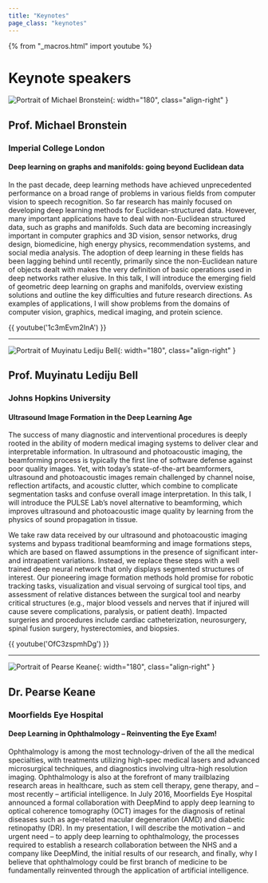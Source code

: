 ```yaml
---
title: "Keynotes"
page_class: "keynotes"
---
```


{% from "_macros.html" import youtube %}

# Keynote speakers

![Portrait of Michael Bronstein](/keynotes/michael.jpg){: width="180", class="align-right" }

## Prof. Michael Bronstein
### Imperial College London

#### Deep learning on graphs and manifolds: going beyond Euclidean data

In the past decade, deep learning methods have achieved unprecedented performance on a broad range of problems in various fields from computer vision to speech recognition. So far research has mainly focused on developing deep learning methods for Euclidean-structured data. However, many important applications have to deal with non-Euclidean structured data, such as graphs and manifolds. Such data are becoming increasingly important in computer graphics and 3D vision, sensor networks, drug design, biomedicine, high energy physics, recommendation systems, and social media analysis. The adoption of deep learning in these fields has been lagging behind until recently, primarily since the non-Euclidean nature of objects dealt with makes the very definition of basic operations used in deep networks rather elusive. In this talk, I will introduce the emerging field of geometric deep learning on graphs and manifolds, overview existing solutions and outline the key difficulties and future research directions. As examples of applications, I will show problems from the domains of computer vision, graphics, medical imaging, and protein science.

{{ youtube('1c3mEvm2InA') }}

---

![Portrait of Muyinatu Lediju Bell](/keynotes/muyinatu.jpg){: width="180", class="align-right" }

## Prof. Muyinatu Lediju Bell
### Johns Hopkins University

#### Ultrasound Image Formation in the Deep Learning Age

The success of many diagnostic and interventional procedures is deeply rooted in the ability of modern medical imaging systems to deliver clear and interpretable information. In ultrasound and photoacoustic imaging, the beamforming process is typically the first line of software defense against poor quality images. Yet, with today’s state-of-the-art beamformers, ultrasound and photoacoustic images remain challenged by channel noise, reflection artifacts, and acoustic clutter, which combine to complicate segmentation tasks and confuse overall image interpretation. In this talk, I will introduce the PULSE Lab’s novel alternative to beamforming, which improves ultrasound and photoacoustic image quality by learning from the physics of sound propagation in tissue.

We take raw data received by our ultrasound and photoacoustic imaging systems and bypass traditional beamforming and image formations steps, which are based on flawed assumptions in the presence of significant inter- and intrapatient variations. Instead, we replace these steps with a well trained deep neural network that only displays segmented structures of interest. Our pioneering image formation methods hold promise for robotic tracking tasks, visualization and visual servoing of surgical tool tips, and assessment of relative distances between the surgical tool and nearby critical structures (e.g., major blood vessels and nerves that if injured will cause severe complications, paralysis, or patient death). Impacted surgeries and procedures include cardiac catheterization, neurosurgery, spinal fusion surgery, hysterectomies, and biopsies.

{{ youtube('OfC3zspmhDg') }}

---

![Portrait of Pearse Keane](/keynotes/pearse.jpg){: width="180", class="align-right" }

## Dr. Pearse Keane
### Moorfields Eye Hospital

#### Deep Learning in Ophthalmology – Reinventing the Eye Exam!

Ophthalmology is among the most technology-driven of the all the medical specialties, with treatments utilizing high-spec medical lasers and advanced microsurgical techniques, and diagnostics involving ultra-high resolution imaging. Ophthalmology is also at the forefront of many trailblazing research areas in healthcare, such as stem cell therapy, gene therapy, and – most recently – artificial intelligence. In July 2016, Moorfields Eye Hospital announced a formal collaboration with DeepMind to apply deep learning to optical coherence tomography (OCT) images for the diagnosis of retinal diseases such as age-related macular degeneration (AMD) and diabetic retinopathy (DR). In my presentation, I will describe the motivation – and urgent need – to apply deep learning to ophthalmology, the processes required to establish a research collaboration between the NHS and a company like DeepMind, the initial results of our research, and finally, why I believe that ophthalmology could be first branch of medicine to be fundamentally reinvented through the application of artificial intelligence.
